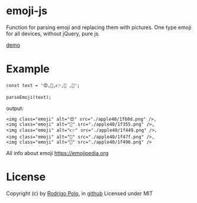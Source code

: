 # emoji-js
Function for parsing emoji and replacing them with pictures. One type emoji for all devices, without jQuery, pure js. 

[demo](https://julia-lavrova.github.io/emoji-js/index.html)

# Example

```
const text = '😍,🍕,👉,👿 ,💖';

parseEmoji(text);
```

output:
```
<img class="emoji" alt="😍" src="./apple40/1f60d.png" />,
<img class="emoji" alt="🍕" src="./apple40/1f355.png" />,
<img class="emoji" alt="👉" src="./apple40/1f449.png" />,
<img class="emoji" alt="👿" src="./apple40/1f47f.png" />,
<img class="emoji" alt="💖" src="./apple40/1f496.png" />
```

All info about emoji https://emojipedia.org

# License

Copyright (c) by [Rodrigo Polo](http://RodrigoPolo.com), in [github](https://github.com/rodrigopolo/jqueryemoji)
Licensed under MIT

